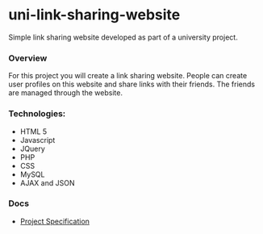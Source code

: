 # uni-link-sharing-website
Simple link sharing website developed as part of a university project.

### Overview
For this project you will create a link sharing website. People can create user profiles on this website and share links with their friends. The friends are managed through the website.

### Technologies:
- HTML 5
- Javascript
- JQuery
- PHP
- CSS
- MySQL
- AJAX and JSON

### Docs
- [Project Specification](specification.pdf)